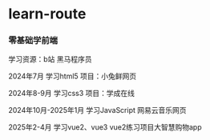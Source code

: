 # learn-route
### 零基础学前端
学习资源：b站 黑马程序员

2024年7月 学习html5 项目：小兔鲜网页

2024年8-9月 学习css3 项目：学成在线

2024年10月-2025年1月 学习JavaScript 网易云音乐网页

2025年2-4月 学习vue2、vue3 vue2练习项目大智慧购物app
